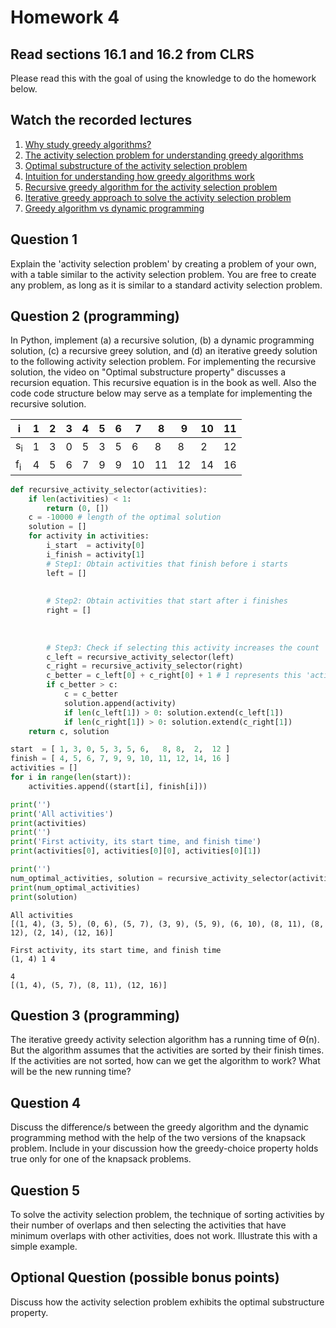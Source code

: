 # Homework 4

## Read sections 16.1 and 16.2 from CLRS
Please read this with the goal of using the knowledge to do the homework below.

## Watch the recorded lectures
1. [Why study greedy algorithms?](https://youtu.be/gHWxmb_nVpY)
1. [The activity selection problem for understanding greedy algorithms](https://youtu.be/tEfVXgrP6WU)
1. [Optimal substructure of the activity selection problem](https://youtu.be/LmlHHSr7gys)
1. [Intuition for understanding how greedy algorithms work](https://youtu.be/BWlXudP7Unk)
1. [Recursive greedy algorithm for the activity selection problem](https://youtu.be/alybycFq2mU)
1. [Iterative greedy approach to solve the activity selection problem](https://youtu.be/VPkTE5XoYQ0)
1. [Greedy algorithm vs dynamic programming](https://youtu.be/DXnQQVzfnRo)

## Question 1
Explain the 'activity selection problem' by creating a problem of your own, with a table similar to the activity selection problem. You are free to create any problem, as long as it is similar to a standard activity selection problem.

## Question 2 (programming)
In Python, implement (a) a recursive solution, (b) a dynamic programming solution, (c) a recursive greey solution, and (d) an iterative greedy solution to the following activity selection problem. For implementing the recursive solution, the video on "Optimal substructure property" discusses a recursion equation. This recursive equation is in the book as well. Also the code code structure below may serve as a template for implementing the recursive solution.

i  |  1 |  2 |  3 | 4 | 5 | 6 | 7 | 8 | 9 | 10 | 11
-- | -- | -- | -- | -- | -- | -- | -- | -- | -- | --  | --
s<sub>i</sub> |  1 |  3 |  0 | 5 | 3 | 5 | 6 | 8 | 8 | 2 | 12 
f<sub>i</sub> |  4 |  5 |  6 | 7 | 9 | 9 | 10 | 11 | 12 | 14 | 16

```python
def recursive_activity_selector(activities):
    if len(activities) < 1:
        return (0, [])
    c = -10000 # length of the optimal solution
    solution = []
    for activity in activities:
        i_start  = activity[0]
        i_finish = activity[1]
        # Step1: Obtain activities that finish before i starts
        left = []
        
        
        # Step2: Obtain activities that start after i finishes
        right = []
        
        
        
        # Step3: Check if selecting this activity increases the count
        c_left = recursive_activity_selector(left) 
        c_right = recursive_activity_selector(right) 
        c_better = c_left[0] + c_right[0] + 1 # 1 represents this 'activity'
        if c_better > c:
            c = c_better
            solution.append(activity)
            if len(c_left[1]) > 0: solution.extend(c_left[1])
            if len(c_right[1]) > 0: solution.extend(c_right[1])
    return c, solution

start  = [ 1, 3, 0, 5, 3, 5, 6,   8, 8,  2,  12 ]
finish = [ 4, 5, 6, 7, 9, 9, 10, 11, 12, 14, 16 ]
activities = []
for i in range(len(start)):
    activities.append((start[i], finish[i]))

print('')
print('All activities')
print(activities)
print('')
print('First activity, its start time, and finish time')
print(activities[0], activities[0][0], activities[0][1])

print('')
num_optimal_activities, solution = recursive_activity_selector(activities)
print(num_optimal_activities)
print(solution)
```

```
All activities
[(1, 4), (3, 5), (0, 6), (5, 7), (3, 9), (5, 9), (6, 10), (8, 11), (8, 12), (2, 14), (12, 16)]

First activity, its start time, and finish time
(1, 4) 1 4

4
[(1, 4), (5, 7), (8, 11), (12, 16)]
```

## Question 3 (programming)
The iterative greedy activity selection algorithm has a running time of Ө(n). But the algorithm assumes that the activities are sorted by their finish times. If the activities are not sorted, how can we get the algorithm to work? What will be the new running time?

## Question 4
Discuss the difference/s between the greedy algorithm and the dynamic programming method with the help of the two versions of the knapsack problem. Include in your discussion how the greedy-choice property holds true only for one of the knapsack problems.

## Question 5 
To solve the activity selection problem, the technique of sorting activities by their number of overlaps and then selecting the activities that have minimum overlaps with other activities, does not work. Illustrate this with a simple example.

## Optional Question (possible bonus points)
Discuss how the activity selection problem exhibits the optimal substructure property.

